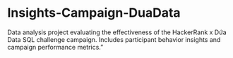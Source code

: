 # Insights-Campaign-DuaData
Data analysis project evaluating the effectiveness of the HackerRank x Dứa Data SQL challenge campaign. Includes participant behavior insights and campaign performance metrics.”
